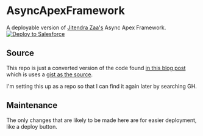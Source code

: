 # AsyncApexFramework
A deployable version of [Jitendra Zaa's](https://gist.github.com/JitendraZaa) Async Apex Framework.
<a href="https://githubsfdeploy.herokuapp.com/app/githubdeploy/allisonletts/asyncapexframework">
  <img alt="Deploy to Salesforce"
       src="https://raw.githubusercontent.com/afawcett/githubsfdeploy/master/deploy.png">
</a>

## Source
This repo is just a converted version of the code found [in this blog post](https://www.jitendrazaa.com/blog/salesforce/framework-to-fix-governor-limit-of-100-jobs-in-flex-queue/#more-6836) which is uses a [gist as the source](https://gist.github.com/JitendraZaa/305c5d409183dd061893deff0282982d#file-anonynousapex-cls).

I'm setting this up as a repo so that I can find it again later by searching GH.

## Maintenance
The only changes that are likely to be made here are for easier deployment, like a deploy button.

